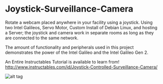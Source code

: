 # Joystick-Surveillance-Camera
Rotate a webcam placed anywhere in your facility using a joystick. Using two Intel Galileos, Servo Motor, Custom Install of Debian Linux, and hosting a Server; the joystick and camera work in separate rooms as long as they are connected to the same network.

The amount of functionality and peripherals used in this project demonstrates the power of the Intel Galileo
and the Intel Galileo Gen 2.

An Entire Instructables Tutorial is available to learn from!
http://www.instructables.com/id/Joystick-Controlled-Surveillance-Camera/

![alt tag](http://i.imgur.com/cEXesH1.png)
